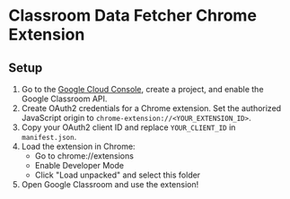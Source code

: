 # Classroom Data Fetcher Chrome Extension

## Setup

1. Go to the [Google Cloud Console](https://console.developers.google.com/), create a project, and enable the Google Classroom API.
2. Create OAuth2 credentials for a Chrome extension. Set the authorized JavaScript origin to `chrome-extension://<YOUR_EXTENSION_ID>`.
3. Copy your OAuth2 client ID and replace `YOUR_CLIENT_ID` in `manifest.json`.
4. Load the extension in Chrome:
   - Go to chrome://extensions
   - Enable Developer Mode
   - Click "Load unpacked" and select this folder
5. Open Google Classroom and use the extension! 